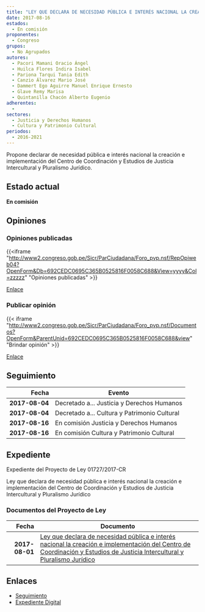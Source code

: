 ```yaml
---
title: "LEY QUE DECLARA DE NECESIDAD PÚBLICA E INTERÉS NACIONAL LA CREACIÓN E IMPLEMENTACIÓN DEL CENTRO DE COORDINACIÓN Y ESTUDIOS DE JUSTICIA INTERCULTURAL Y PLURALISMO JURÍDICO"
date: 2017-08-16
estados: 
  - En comisión
proponentes: 
  - Congreso
grupos: 
  - No Agrupados
autores: 
  - Pacori Mamani Oracio Ángel
  - Huilca Flores Indira Isabel
  - Pariona Tarqui Tania Edith
  - Canzio Álvarez Mario José
  - Dammert Ego Aguirre Manuel Enrique Ernesto
  - Glave Remy Marisa
  - Quintanilla Chacón Alberto Eugenio
adherentes: 
  - 
sectores: 
  - Justicia y Derechos Humanos
  - Cultura y Patrimonio Cultural
periodos: 
  - 2016-2021
---
```


Propone declarar de necesidad pública e interés nacional la creación e implementación del Centro de Coordinación y Estudios de Justicia Intercultural y Pluralismo Jurídico.


## Estado actual

**En comisión**

## Opiniones

### Opiniones publicadas

{{<iframe "http://www2.congreso.gob.pe/Sicr/ParCiudadana/Foro_pvp.nsf/RepOpiweb04?OpenForm&Db=692CEDC0695C365B0525816F0058C688&View=yyyy&Col=zzzzz" "Opiniones publicadas" >}}

[Enlace](http://www2.congreso.gob.pe/Sicr/ParCiudadana/Foro_pvp.nsf/RepOpiweb04?OpenForm&Db=692CEDC0695C365B0525816F0058C688&View=yyyy&Col=zzzzz)
### Publicar opinión

{{< iframe "http://www2.congreso.gob.pe/Sicr/ParCiudadana/Foro_pvp.nsf/Documentos?OpenForm&ParentUnid=692CEDC0695C365B0525816F0058C688&view" "Brindar opinión" >}}

[Enlace](http://www2.congreso.gob.pe/Sicr/ParCiudadana/Foro_pvp.nsf/Documentos?OpenForm&ParentUnid=692CEDC0695C365B0525816F0058C688&view)

## Seguimiento

| Fecha | Evento |
|------:|--------|
| **2017-08-04** | Decretado a... Justicia y Derechos Humanos|
| **2017-08-04** | Decretado a... Cultura y Patrimonio Cultural|
| **2017-08-16** | En comisión Justicia y Derechos Humanos|
| **2017-08-16** | En comisión Cultura y Patrimonio Cultural|


## Expediente

Expediente del Proyecto de Ley 01727/2017-CR

Ley que declara de necesidad pública e interés nacional la creación e implementación del Centro de Coordinación y Estudios de Justicia Intercultural y Pluralismo Jurídico


### Documentos del Proyecto de Ley

| Fecha | Documento |
|------:|--------|
| **2017-08-01** | [Ley que declara de necesidad pública e interés nacional la creación e implementación del Centro de Coordinación y Estudios de Justicia Intercultural y Pluralismo Jurídico](http://www.leyes.congreso.gob.pe/Documentos/2016_2021/Proyectos_de_Ley_y_de_Resoluciones_Legislativas/PL0172720170801.pdf) |

## Enlaces 

- [Seguimiento](http://www2.congreso.gob.pe/Sicr/TraDocEstProc/CLProLey2016.nsf/f7fff46988ca05b1052578e100829cc7/0e4b45ec1a42be8a0525816f005bf6f4?OpenDocument)
- [Expediente Digital](http://www2.congreso.gob.pehttp://www2.congreso.gob.pe/Sicr/TraDocEstProc/CLProLey2016.nsf/f7fff46988ca05b1052578e100829cc7/0e4b45ec1a42be8a0525816f005bf6f4?OpenDocument&Click=05257FB7005EB655.eb71d0cf91d8294e05256cdf006b5706/$Body/0.1C6C)
